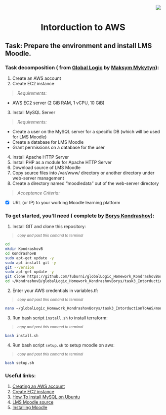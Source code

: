 <p align="right"><a href="https://aws.amazon.com" rel="nofollow"><img src="https://img.shields.io/badge/Amazon_AWS-FF9900?style=for-the-badge&logo=amazonaws&logoColor=white" data-canonical-src="https://img.shields.io/badge/Amazon_AWS-FF9900?style=for-the-badge&logo=amazonaws&logoColor=white" style="max-width: 100%;"></a> </p>

# <p align="center"> Intorduction to AWS </p>


## Task: Prepare the environment and install LMS Moodle.


### Task decomposition ( from [Global Logic](https://www.globallogic.com/) by [Maksym Mykytyn](https://github.com/myrkytyn)):
1. Create an AWS account
2. Create EC2 instance 
> *Requirements:*
- AWS EC2  server (2 GiB RAM, 1 vCPU, 10 GiB)
3. Install MySQL Server
> *Requirements:*
- Create a user on the MySQL server for a specific DB (which will be used for LMS Moodle)
- Create a database for LMS Moodle
- Grant permissions on a database for the user
4. Install Apache HTTP Server
5. Install PHP as a module for Apache HTTP Server
6. Download source of LMS Moodle
7. Copy source files into /var/www/ directory or another directory under web-server management
8. Create a directory named “moodledata” out of the web-server directory
> *Acceptance Criteria:*
- [X] URL (or IP) to your working Moodle learning platform

    
### To get started, you'll need ( complete by [Borys Kondrashov](https://github.com/Tuburni)):

1. Install GIT and clone this repository:
>  <sub> _copy and past this comand to terminal_ </sub>
```bash
cd
mkdir KondrashovB
cd KondrashovB
sudo apt-get update -y
sudo apt install git -y
git --version
sudo apt-get update -y
git clone https://github.com/Tuburni/globalLogic_Homework_KondrashovBorys
cd ~/KondrashovB/globalLogic_Homework_KondrashovBorys/task3_IntorductionToAWS/
```

2. Enter your AWS credentials in variables.tf:
>  <sub> _copy and past this comand to terminal_ </sub>
```bash
nano ~/globalLogic_Homework_KondrashovBorys/task3_IntorductionToAWS/modules/variable.tf
```

3. Run bash script `install.sh` to install terraform:
>  <sub> _copy and past this comand to terminal_ </sub>
```bash
bash install.sh
```
4. Run bash script `setup.sh` to setup moodle on aws:
>  <sub> _copy and past this comand to terminal_ </sub>
```bash
bash setup.sh
```


### Useful links:
1. [Creating an AWS account](https://docs.aws.amazon.com/accounts/latest/reference/manage-acct-creating.html)
2. [Create EC2 instance](https://www.guru99.com/creating-amazon-ec2-instance.html)
3. [How To Install MySQL on Ubuntu](https://www.digitalocean.com/community/tutorials/how-to-install-mysql-on-ubuntu-18-04)
4. [LMS Moodle source](https://download.moodle.org/)
5. [Installing Moodle](https://docs.moodle.org/311/en/Installing_Moodle)
